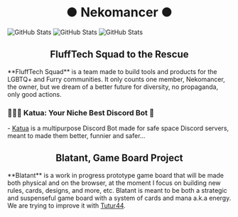 <h1 align="center">● Nekomancer ● </h1>

![GitHub Stats](https://github-readme-stats.vercel.app/api/top-langs/?username=nekomancer0&theme=default&show_icons=true&hide_border=true&layout=compact) ![GitHub Stats](https://github-readme-streak-stats.herokuapp.com/?user=nekomancer0&theme=default&hide_border=true) ![GitHub Stats](https://github-readme-stats.vercel.app/api?username=nekomancer0&theme=default&show_icons=true&hide_border=true&count_private=true)


<h2 align="center">FluffTech Squad to the Rescue</h2>
**FluffTech Squad** is a team made to build tools and products for the LGBTQ+ and Furry communities. It only counts one member, Nekomancer, the owner, but we dream of a better future for diversity, no propaganda, only good actions.

 <h3>🐾🏳️‍🌈 Katua: Your Niche Best Discord Bot 🤖</h3>
 - <a href="https://github.com/nekomancer0/Katua">Katua</a> is a multipurpose Discord Bot made for safe space Discord servers, meant to made them better, funnier and safer...

<h2 align="center">Blatant, Game Board Project</h2>
**Blatant** is a work in progress prototype game board that will be made both physical and on the browser, at the moment I focus on building new rules, cards, designs, and more, etc. Blatant is meant to be both a strategic and suspenseful game board with a system of cards and mana a.k.a energy. We are trying to improve it with <a href="https://github.com/Tutur44">Tutur44</a>.
